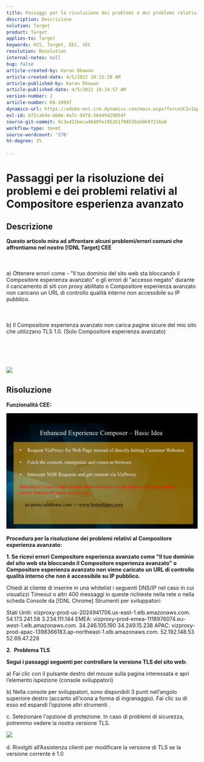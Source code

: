 ```yaml
---
title: Passaggi per la risoluzione dei problemi e dei problemi relativi al Compositore esperienza avanzato
description: Descrizione
solution: Target
product: Target
applies-to: Target
keywords: KCS, Target, EEC, VEC
resolution: Resolution
internal-notes: null
bug: false
article-created-by: Karan Dhawan
article-created-date: 4/5/2022 10:32:29 AM
article-published-by: Karan Dhawan
article-published-date: 4/5/2022 10:34:57 AM
version-number: 2
article-number: KA-18997
dynamics-url: https://adobe-ent.crm.dynamics.com/main.aspx?forceUCI=1&pagetype=entityrecord&etn=knowledgearticle&id=11a03cad-cbb4-ec11-983f-000d3a5d0d73
exl-id: b72ca64e-bb0e-4a7c-9478-56449429854f
source-git-commit: 0c3e421beca46d9fe1952b1f98538a50697216a0
workflow-type: tm+mt
source-wordcount: '276'
ht-degree: 2%

---
```


# Passaggi per la risoluzione dei problemi e dei problemi relativi al Compositore esperienza avanzato

## Descrizione

<b>Questo articolo mira ad affrontare alcuni problemi/errori comuni che affrontiamo nel nostro [!DNL Target] CEE</b><br><br> <br><br>a) Ottenere errori come - &quot;Il tuo dominio del sito web sta bloccando il Compositore esperienza avanzato&quot; o gli errori di &quot;accesso negato&quot; durante il caricamento di siti con proxy abilitato o Compositore esperienza avanzato non caricano un URL di controllo qualità interno non accessibile su IP pubblico.<br><br> <br><br>b) Il Compositore esperienza avanzato non carica pagine sicure del mio sito che utilizzano TLS 1.0. (Solo Compositore esperienza avanzato) <br><br> <br><br> <br><br>![](https://adobe-ent.crm.dynamics.com/api/data/v9.0/msdyn_knowledgearticleimages%289163ac73-37ab-ec11-983f-000d3a349523%29/msdyn_blobfile/$value)

## Risoluzione


<b>Funzionalità CEE:</b>

![](assets/6ea1c39f-52ab-ec11-983f-000d3a3496ef.png)



<b>Procedura per la risoluzione dei problemi relativi al Compositore esperienza avanzato:</b>

<b>1. Se ricevi errori Compositore esperienza avanzato come &quot;Il tuo dominio del sito web sta bloccando il Compositore esperienza avanzato&quot; o Compositore esperienza avanzato non viene caricato un URL di controllo qualità interno che non è accessibile su IP pubblico.</b>

Chiedi al cliente di inserire in una whitelist i seguenti DNS/IP nel caso in cui visualizzi Timeout o altri 400 messaggi in queste richieste nella rete o nella scheda Console da [!DNL Chrome] Strumenti per sviluppatori:

Stati Uniti: vizproxy-prod-us-2024941706.us-east-1.elb.amazonaws.com.
54.173.241.58 3.234.111.144 EMEA: vizproxy-prod-emea-1118976074.eu-west-1.elb.amazonaws.com.
34.246.105.190 34.249.15.238 APAC: vizproxy-prod-apac-1398366183.ap-northeast-1.elb.amazonaws.com.
52.192.148.53 52.69.47.228



<b>2.  Problema TLS</b>

<b>Segui i passaggi seguenti per controllare la versione TLS del sito web:</b>

a) Fai clic con il pulsante destro del mouse sulla pagina interessata e apri l’elemento ispezione (console sviluppatori)

b) Nella console per sviluppatori, sono disponibili 3 punti nell’angolo superiore destro (accanto all’icona a forma di ingranaggio). Fai clic su di esso ed espandi l’opzione altri strumenti .

c. Selezionare l&#39;opzione di protezione. In caso di problemi di sicurezza, potremmo vedere la nostra versione TLS.

![](https://experienceleague.adobe.com/docs/target/assets/firefox_more_info_3.png?lang=en)

d. Rivolgiti all’Assistenza clienti per modificare la versione di TLS se la versione corrente è 1.0
